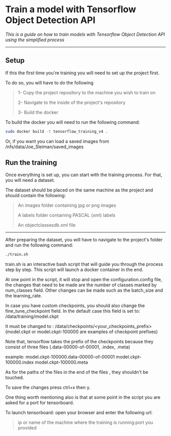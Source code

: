 # Train a model with Tensorflow Object Detection API

_This is a guide on how to train models with Tensorflow Object Detection API using the simplified process_

---



## Setup

If this the first time you're training you will need to set up the project first. 

To do so, you will have to do the following

> 1- Copy the project repository to the machine you wish to train on
>
> 2- Navigate to the inside of the project's repository
>
> 3- Build the docker

To build the docker you will need to run the following command:

```sh
sudo docker build -t tensorflow_training_v4 .
```

Or, if you want you can load a saved images from /nfs/data/Joe_Sleiman/saved_images





## Run the training

Once everything is set up,  you can start with the training process. For that, you will need a dataset.

The dataset should be placed on the same machine as the project and should contain the following:

> An images folder containing jpg or png images
>
> A labels folder containing PASCAL (xml) labels
>
> An objectclassesdb.xml file

---

After preparing the dataset, you will have to navigate to the project's folder and run the following command:

```sh
./train.sh
```

train.sh is an interactive bash script that will guide you through the process step by step. This script will launch a docker container in the end.



At one point in the script, it will stop and open the configuration.config file, the changes that need to be made are the number of classes marked by num_classes field. Other changes can be made such as the batch_size and the learning_rate.



In case you have custom checkpoints, you should also change the fine_tune_checkpoint field.
In the default case this field is set to: /data/training/model.ckpt

It must be changed to : /data/checkpoints/<your_checkpoints_prefix> (model.ckpt or model.ckpt-100000 are examples of checkpoint prefixes)

Note that, tensorflow takes the prefix of the checkpoints because they consist of three files (<prefix>.data-00000-of-00001, <prefix>.index, <prefix>.meta)

example:
	model.ckpt-100000.data-00000-of-00001 
	model.ckpt-100000.index
	model.ckpt-100000.meta

As for the paths of the files in the  end of the files , they shouldn't be touched.

To save the changes press ctrl+x then y.

One thing worth mentioning also is that at some point in the script you are asked for a port for tensorboard.

To launch tensorboard: open your browser and enter the following url:  

> ip or name of the machine where the training is running:port you provided
